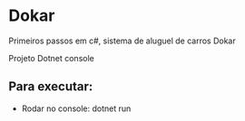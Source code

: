 # Dokar
Primeiros passos em c#, sistema de aluguel de carros Dokar

Projeto Dotnet console

## Para executar:

- Rodar no console: dotnet run
